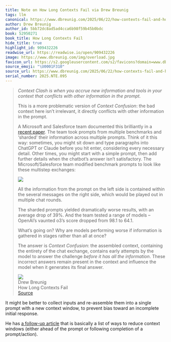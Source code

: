 ```yaml
---
title: Note on How Long Contexts Fail via Drew Breunig
tags: llm
canonical: https://www.dbreunig.com/2025/06/22/how-contexts-fail-and-how-to-fix-them.html
author: Drew Breunig
author_id: 5bb72dc8ad5ad4cca6b98f59b45b0bdc
book: 52950271
book_title: How Long Contexts Fail
hide_title: true
highlight_id: 909432226
readwise_url: https://readwise.io/open/909432226
image: https://www.dbreunig.com/img/overload.jpg
favicon_url: https://s2.googleusercontent.com/s2/favicons?domain=www.dbreunig.com
source_emoji: "\U0001F310"
source_url: https://www.dbreunig.com/2025/06/22/how-contexts-fail-and-how-to-fix-them.html#:~:text=*Context%20Clash%20is,its%20final%20answer.
serial_number: 2025.NTE.095
---
```

> *Context Clash is when you accrue new information and tools in your context that conflicts with other information in the prompt.*
> 
> This is a more problematic version of *Context Confusion*: the bad context here isn’t irrelevant, it directly conflicts with other information in the prompt.
> 
> A Microsoft and Salesforce team documented this brilliantly in a [recent paper](https://arxiv.org/pdf/2505.06120). The team took prompts from multiple benchmarks and ‘sharded’ their information across multiple prompts. Think of it this way: sometimes, you might sit down and type paragraphs into ChatGPT or Claude before you hit enter, considering every necessary detail. Other times, you might start with a simple prompt, then add further details when the chatbot’s answer isn’t satisfactory. The Microsoft/Salesforce team modified benchmark prompts to look like these multistep exchanges:
> 
> ![](https://www.dbreunig.com/img/sharded_prompt.png)
> 
> All the information from the prompt on the left side is contained within the several messages on the right side, which would be played out in multiple chat rounds.
> 
> The sharded prompts yielded dramatically worse results, with an average drop of 39%. And the team tested a range of models – OpenAI’s vaunted o3’s score dropped from 98.1 to 64.1.
> 
> What’s going on? Why are models performing worse if information is gathered in stages rather than all at once?
> 
> The answer is *Context Confusion*: the assembled context, containing the entirety of the chat exchange, contains early attempts by the model to answer the challenge *before it has all the information*. These incorrect answers remain present in the context and influence the model when it generates its final answer.
> <div class="quoteback-footer"><div class="quoteback-avatar"><img class="mini-favicon" src="https://s2.googleusercontent.com/s2/favicons?domain=www.dbreunig.com"></div><div class="quoteback-metadata"><div class="metadata-inner"><span style="display:none">FROM:</span><div aria-label="Drew Breunig" class="quoteback-author"> Drew Breunig</div><div aria-label="How Long Contexts Fail" class="quoteback-title"> How Long Contexts Fail</div></div></div><div class="quoteback-backlink"><a target="_blank" aria-label="go to the full text of this quotation" rel="noopener" href="https://www.dbreunig.com/2025/06/22/how-contexts-fail-and-how-to-fix-them.html#:~:text=*Context%20Clash%20is,its%20final%20answer." class="quoteback-arrow"> Source</a></div></div>

It might be better to collect inputs and re-assemble them into a single prompt with a new context window, to prevent bias toward an incomplete initial response.

He has [a follow-up article](https://www.dbreunig.com/2025/06/26/how-to-fix-your-context.html) that is basically a list of ways to reduce context windows (either ahead of the prompt or following completion of a prompt/action).